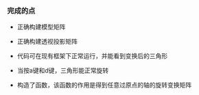 ### 完成的点

- 正确构建模型矩阵
- 正确构建透视投影矩阵
- 代码可在现有框架下正常运行，并能看到变换后的三角形
- 当按a键和d键，三角形能正常旋转

- 构造了函数，该函数的作用是得到任意过原点的轴的旋转变换矩阵


